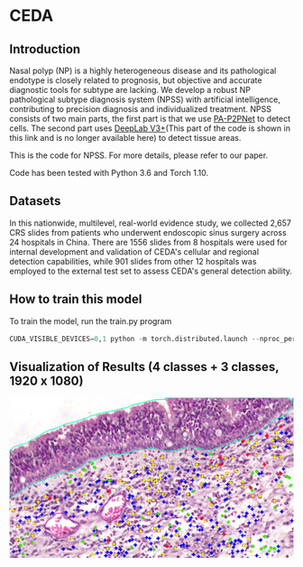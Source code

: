 # CEDA

## Introduction
Nasal polyp (NP) is a highly heterogeneous disease and its pathological endotype is closely related to prognosis, but objective and accurate diagnostic tools for subtype are lacking. We develop a robust NP pathological subtype diagnosis system (NPSS) with artificial intelligence, contributing to precision diagnosis and individualized treatment. NPSS consists of two main parts, the first part is that we use [PA-P2PNet](https://arxiv.org/abs/2303.02602 "DPA-P2PNet: Deformable Proposal-aware P2PNet for Accurate Point-based Cell Detection") to detect cells. The second part uses [DeepLab V3+](https://github.com/VainF/DeepLabV3Plus-Pytorch "DeepLabV3Plus-Pytorch")(This part of the code is shown in this link and is no longer available here) to detect tissue areas.

This is the code for NPSS. For more details, please refer to our paper.

Code has been tested with Python 3.6 and Torch 1.10.

## Datasets
In this nationwide, multilevel, real-world evidence study, we collected 2,657 CRS slides from patients who underwent endoscopic sinus surgery across 24 hospitals in China. There are 1556 slides from 8 hospitals were used for internal development and validation of CEDA's cellular and regional detection capabilities, while 901 slides from other 12 hospitals was employed to the external test set to assess CEDA's general detection ability.

## How to train this model
To train the model, run the train.py program
```python
CUDA_VISIBLE_DEVICES=0,1 python -m torch.distributed.launch --nproc_per_node=2 --master_port=29510 train.py --output_dir=_savePath_.pth --eos_coef=0.8 --dataset=bxr --num_classes=4 --num_workers=4 --start_eval=50 --epochs=150 --batch_size=4
```

## Visualization of Results (4 classes + 3 classes, 1920 x 1080)
<p align="center">
    <img src="imgs/image1.jpg" width=600></br>
</p>
